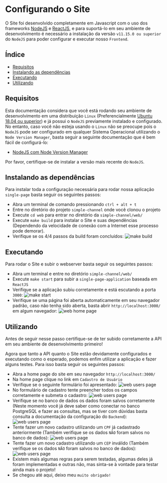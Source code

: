 # Configurando o Site

O Site foi desenvolvido completamente em Javascript com o uso dos frameworks [NodeJS](https://nodejs.org/en/) e [ReactJS](https://pt-br.reactjs.org/), e para suportá-lo em seu ambiente de desenvolvimento é necessário a instalação da versão `v11.15.0 ou superior` do `NodeJS` para poder configurar e executar nosso `Frontend`.

## Índice

* [Requisitos](#requisitos)
* [Instalando as dependências](#instalando-as-dependências)
* [Executando](#executando)
* [Utilizando](#utilizando)

## Requisitos

Esta documentação considera que você está rodando seu ambiente de desenvolvimento em uma distribuição `Linux` (Preferencialmente [Ubuntu 18.04 ou superior](https://ubuntu.com/download/desktop)) e já possui o `NodeJS` previamente instalado e configurado. No entanto, caso você não esteja usando o `Linux` não se preocupe pois o `NodeJS` pode ser configurado em qualquer Sistema Operacional utilizando o `Node Version Manager`, basta seguir a seguinte documentação que é bem fácil de configurá-lo:

* [NodeJS com Node Version Manager](https://github.com/nvm-sh/nvm)

Por favor, certifique-se de instalar a versão mais recente do `NodeJS`.

## Instalando as dependências

Para instalar toda a configuração necessária para rodar nossa aplicação `single-page` basta seguir os seguintes passos:

* Abra um terminal de comando pressionando `ctrl + alt + t`
* Entre no diretório do projeto `simple-channel` onde você clonou o projeto
* Execute `cd web` para entrar no diretório da `simple-channel/web/`
* Execute `make build` para instalar o Site e suas dependências (Dependendo da velocidade de conexão com a Internet esse processo pode demorar).
* Verifique se os 4/4 passos da build foram concluídos:
![make build](./images/web-make-build.png)

## Executando

Para rodar o Site e subir o webserver basta seguir os seguintes passos:

* Abra um terminal e entre no diretório `simple-channel/web/`
* Execute `make start` para subir a `single-page-application` baseada em `ReactJS`
* Verifique se a aplicação subiu corretamente e está escutando a porta `3000`:
![make start](./images/web-make-start.png)
* Verifique se uma página foi aberta automaticamente em seu navegador padrão, caso não tenha sido aberta, basta abrir `http://localhost:3000/` em algum navegador:
![web home page](./images/web-home-page.png)

## Utilizando

Antes de seguir nesse passo certifique-se de ter subido corretamente a API em seu ambiente de desenvolvimento primeiro!

Agora que tanto a API quanto o Site estão devidamente configurados e executando como o esperado, podemos enfim utilizar a aplicação e fazer alguns testes. Para isso basta seguir os seguintes passos:

* Abra a home page do site em seu navegador `http://localhost:3000/`
* Na home page clique no link em `Cadastro de Usuário`
* Verifique se o seguinte formulário foi apresentado:
![web users page](./images/web-users-page.png)
* No formulário de cadastro tente preencher todos os campos corretamente e submeta o cadastro:
![web users page](./images/web-users-page-registered.png)
* Verifique se no banco de dados os dados foram salvos corretamente (Neste momento você já deve saber como conectar no banco PostgreSQL e fazer as consultas, mas se tiver com dúvidas basta consulta a documentação da configuração do `Backend`):
![web users page](./images/web-users-registered-confirmation.png)
* Tente fazer um novo cadastro utilizando um `CPF` já cadastrado anteriormente (Também verifique se os dados `NÃO` foram salvos no banco de dados):
![web users page](./images/web-users-already-registered.png)
* Tente fazer um novo cadastro utilizando um `CEP` inválido (Também verifique se os dados `NÃO` foram salvos no banco de dados):
![web users page](./images/web-users-invalid-zip-code.png)
* Existem mais algumas regras para serem testadas, algumas deles já foram implementadas e outras não, mas sinta-se à vontade para testar ainda mais o projeto!
* Se chegou até aqui, deixo meu `muito obrigado!`

